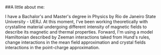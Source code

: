 ##A little about me:

I have a Bachalor's and Master's degree in Physics by Rio de Janeiro State University - UERJ. At this moment, I've been working theoretically with crystalline material undergoing different intensity of magnetic fields to describe its magnetic and thermal properties. Forward, I'm using a model Hamiltonian described by Zeeman interactions taked from Hund's rules, change interactions in the mean field approximation and crystal fields interactions in the point-charge approximation.


<!--
**JMateusNSilva/JMateusNSilva** is a ✨ _special_ ✨ repository because its `README.md` (this file) appears on your GitHub profile.

Here are some ideas to get you started:

- 🔭 I’m currently working on ...
- 🌱 I’m currently learning ...
- 👯 I’m looking to collaborate on ...
- 🤔 I’m looking for help with ...
- 💬 Ask me about ...
- 📫 How to reach me: ...
- 😄 Pronouns: ...
- ⚡ Fun fact: ...
-->
